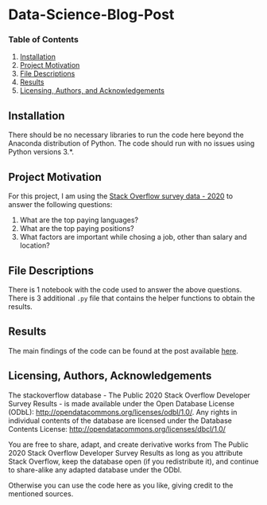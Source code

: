 # Data-Science-Blog-Post

### Table of Contents

1. [Installation](#installation)
2. [Project Motivation](#motivation)
3. [File Descriptions](#files)
4. [Results](#results)
5. [Licensing, Authors, and Acknowledgements](#licensing)

## Installation <a name="installation"></a>

There should be no necessary libraries to run the code here beyond the Anaconda distribution of Python.  The code should run with no issues using Python versions 3.*.

## Project Motivation<a name="motivation"></a>

For this project, I am using the [Stack Overflow survey data - 2020](https://insights.stackoverflow.com/survey) to answer the following questions:

1. What are the top paying languages?
2. What are the top paying positions?
3. What factors are important while chosing a job, other than salary and location?



## File Descriptions <a name="files"></a>

There is 1 notebook with the code used to answer the above questions.
There is 3 additional `.py` file that contains the helper functions to obtain the results.

## Results<a name="results"></a>

The main findings of the code can be found at the post available [here](https://medium.com/@lydia.siafara/3-ways-to-level-up-your-career-as-developer-and-increase-your-job-satisfaction-595fc39afbd0).

## Licensing, Authors, Acknowledgements<a name="licensing"></a>

The stackoverflow database - The Public 2020 Stack Overflow Developer Survey Results - is made available under the Open Database License (ODbL): http://opendatacommons.org/licenses/odbl/1.0/. Any rights in individual contents of the database are licensed under the Database Contents License: http://opendatacommons.org/licenses/dbcl/1.0/

You are free to share, adapt, and create derivative works from The Public 2020 Stack Overflow Developer Survey Results as long as you attribute Stack Overflow, keep the database open (if you redistribute it), and continue to share-alike any adapted database under the ODbl.

Otherwise you can use the code here as you like, giving credit to the mentioned sources.
